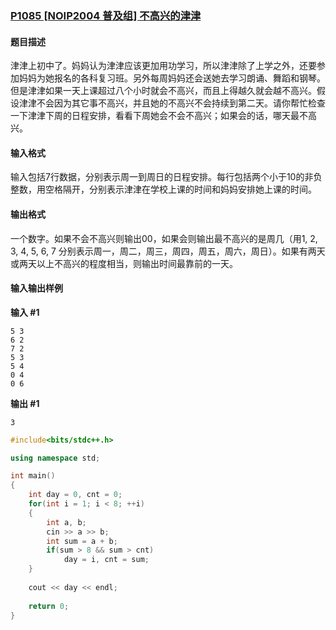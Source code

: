 ### [P1085 [NOIP2004 普及组] 不高兴的津津](https://www.luogu.com.cn/problem/P1085)



#### 题目描述

津津上初中了。妈妈认为津津应该更加用功学习，所以津津除了上学之外，还要参加妈妈为她报名的各科复习班。另外每周妈妈还会送她去学习朗诵、舞蹈和钢琴。但是津津如果一天上课超过八个小时就会不高兴，而且上得越久就会越不高兴。假设津津不会因为其它事不高兴，并且她的不高兴不会持续到第二天。请你帮忙检查一下津津下周的日程安排，看看下周她会不会不高兴；如果会的话，哪天最不高兴。

#### 输入格式

输入包括7行数据，分别表示周一到周日的日程安排。每行包括两个小于10的非负整数，用空格隔开，分别表示津津在学校上课的时间和妈妈安排她上课的时间。

#### 输出格式

一个数字。如果不会不高兴则输出00，如果会则输出最不高兴的是周几（用1, 2, 3, 4, 5, 6, 7 分别表示周一，周二，周三，周四，周五，周六，周日）。如果有两天或两天以上不高兴的程度相当，则输出时间最靠前的一天。

#### 输入输出样例

**输入 #1**

```
5 3
6 2
7 2
5 3
5 4
0 4
0 6
```

**输出 #1**

```
3
```



```cpp
#include<bits/stdc++.h>

using namespace std;

int main()
{
    int day = 0, cnt = 0;
    for(int i = 1; i < 8; ++i)
    {
        int a, b;
        cin >> a >> b;
        int sum = a + b;
        if(sum > 8 && sum > cnt)
            day = i, cnt = sum;
    }
    
    cout << day << endl;
    
    return 0;
}
```

